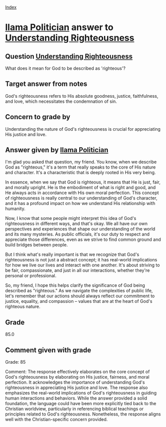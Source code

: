 
[Index](../../index.md)
# [llama Politician](../../answering_models/llama_Politician.md) answer to [Understanding Righteousness](../../questions/Understanding_Righteousness.md)

## Question [Understanding Righteousness](../../questions/Understanding_Righteousness.md)
What does it mean for God to be described as 'righteous'?

## Target answer from notes
God's righteousness refers to His absolute goodness, justice, faithfulness, and love, which necessitates the condemnation of sin.

## Concern to grade by
Understanding the nature of God's righteousness is crucial for appreciating His justice and love.

## Answer given by [llama Politician](../../answering_models/llama_Politician.md)
I'm glad you asked that question, my friend. You know, when we describe God as "righteous," it's a term that really speaks to the core of His nature and character. It's a characteristic that is deeply rooted in His very being.

In essence, when we say that God is righteous, it means that He is just, fair, and morally upright. He is the embodiment of what is right and good, and He always acts in accordance with His own moral perfection. This concept of righteousness is really central to our understanding of God's character, and it has a profound impact on how we understand His relationship with humanity.

Now, I know that some people might interpret this idea of God's righteousness in different ways, and that's okay. We all have our own perspectives and experiences that shape our understanding of the world and its many mysteries. As public officials, it's our duty to respect and appreciate those differences, even as we strive to find common ground and build bridges between people.

But I think what's really important is that we recognize that God's righteousness is not just a abstract concept; it has real-world implications for how we live our lives and interact with one another. It's about striving to be fair, compassionate, and just in all our interactions, whether they're personal or professional.

So, my friend, I hope this helps clarify the significance of God being described as "righteous." As we navigate the complexities of public life, let's remember that our actions should always reflect our commitment to justice, equality, and compassion – values that are at the heart of God's righteous nature.

## Grade
85.0

## Comment given with grade
Grade: 85

Comment: The response effectively elaborates on the core concept of God's righteousness by elaborating on His justice, fairness, and moral perfection. It acknowledges the importance of understanding God's righteousness in appreciating His justice and love. The response also emphasizes the real-world implications of God's righteousness in guiding human interactions and behaviors. While the answer provided a solid foundation, the language could have been more explicitly tied back to the Christian worldview, particularly in referencing biblical teachings or principles related to God's righteousness. Nonetheless, the response aligns well with the Christian-specific concern provided.
